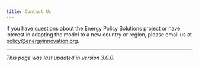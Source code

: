 ```yaml
---
title: Contact Us
---
```

If you have questions about the Energy Policy Solutions project or have interest in adapting the model to a new country or region, please email us at [policy@energyinnovation.org](mailto:policy@energyinnovation.org).

---
*This page was last updated in version 3.0.0.*
